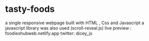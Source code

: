# tasty-foods
a single responsive webpage built with HTML , Css and Javascript
a javascript library was also used (scroll-reveal.js)
live preview : foodieshubweb.netlify.app
twitter: dicey_js
